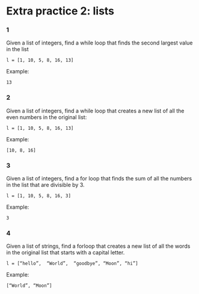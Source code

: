 # Extra practice 2: lists

### 1

Given a list of integers, find a while loop that finds the second largest value in the list

	l = [1, 10, 5, 8, 16, 13]

Example:

	13

### 2

Given a list of integers, find a while loop that creates a new list of all the even numbers in the original list:

	l = [1, 10, 5, 8, 16, 13]

Example:

	[10, 8, 16]

### 3

Given a list of integers, find a for loop that finds the sum of all the numbers in the list that are divisible by 3.

	l = [1, 10, 5, 8, 16, 3]

Example:

    3

### 4

Given a list of strings, find a forloop that creates a new list of all the words in the original list that starts with a capital letter.

	l = [“hello”,  “World”,  “goodbye”, “Moon”, “hi”]

Example:

	[“World”, “Moon”]
